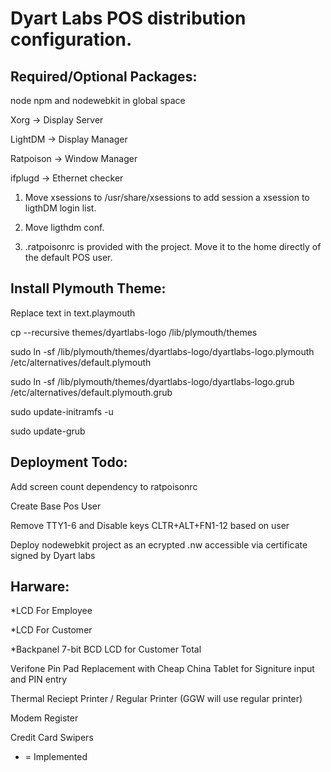 Dyart Labs POS distribution configuration.
==========================================

Required/Optional Packages:
---------------------------
node npm and nodewebkit in global space

Xorg -> Display Server

LightDM -> Display Manager

Ratpoison -> Window Manager

ifplugd -> Ethernet checker

1) Move xsessions to /usr/share/xsessions to add session a xsession to ligthDM login list.

2) Move ligthdm conf.

3) .ratpoisonrc is provided with the project. Move it to the home directly of the default POS user.

Install Plymouth Theme:
-----------------------
Replace text in text.playmouth

cp --recursive themes/dyartlabs-logo /lib/plymouth/themes

sudo ln -sf /lib/plymouth/themes/dyartlabs-logo/dyartlabs-logo.plymouth /etc/alternatives/default.plymouth

sudo ln -sf /lib/plymouth/themes/dyartlabs-logo/dyartlabs-logo.grub /etc/alternatives/default.plymouth.grub

sudo update-initramfs -u

sudo update-grub

Deployment Todo:
----------------
Add screen count dependency to ratpoisonrc

Create Base Pos User

Remove TTY1-6 and Disable keys CLTR+ALT+FN1-12 based on user

Deploy nodewebkit project as an ecrypted .nw accessible via certificate signed by Dyart labs

Harware:
--------
*LCD For Employee

*LCD For Customer

*Backpanel 7-bit BCD LCD for Customer Total

Verifone Pin Pad Replacement with Cheap China Tablet for Signiture input and PIN entry

Thermal Reciept Printer / Regular Printer (GGW will use regular printer)

Modem Register

Credit Card Swipers

* = Implemented